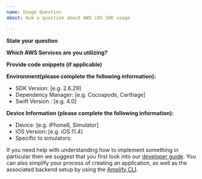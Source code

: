 ```yaml
---
name: Usage Question
about: Ask a question about AWS iOS SDK usage

---
```


**State your question**

**Which AWS Services are you utilizing?**

**Provide code snippets (if applicable)**

**Environment(please complete the following information):**
 - SDK Version: [e.g. 2.6.29]
 - Dependency Manager: [e.g. Cocoapods, Carthage]
 - Swift Version : [e.g. 4.0]

**Device Information (please complete the following information):**
 - Device: [e.g. iPhone6, Simulator]
 - iOS Version: [e.g. iOS 11.4]
 - Specific to simulators:

If you need help with understanding how to implement something in particular then we suggest that you first look into our [developer guide](https://docs.aws.amazon.com/aws-mobile/latest/developerguide/aws-mobile-android-and-iOS.html). You can also simplify your process of creating an application, as well as the associated backend setup by using the [Amplify CLI](https://aws-amplify.github.io/media/get_started). 
